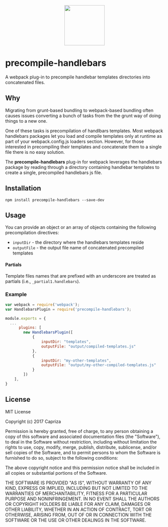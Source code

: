 <div align="center"><img src="https://capriza.github.io/images/logos/logos-turtle.svg" height="128" /></div>


precompile-handlebars
===

A webpack plug-in to precompile handlebar templates directories into concatenated files.

## Why

Migrating from grunt-based bundling to webpack-based bundling often causes issues converting 
a bunch of tasks from the the grunt way of doing things to a new one.

One of these tasks is precompilation of handlbars templates. Most webpack handlebars packages let you load and compile templates
only at runtime as part of your webpack.config.js loaders section.
However, for those interested in precompiling their templates and concatenate them to a single file there is
no easy solution.

The __precompile-handlebars__ plug-in for webpack leverages the handlebars package by reading through a directory containing 
handlebar templates to create a single, precompiled handlebars js file.

## Installation

`npm install precompile-handlebars --save-dev`

## Usage

You can provide an object or an array of objects containing the following precompilation directives:

* `inputDir` - the directory where the handlebars templates reside
* `outputFile` - the output file name of concatenated precompiled templates

#### Partials

Template files names that are prefixed with an underscore are treated as partials (i.e., `_partial1.handlebars`).

### Example

```javascript
var webpack = require('webpack');
var HandlebarsPlugin = require('precompile-handlebars');

module.exports = {
  ...
      plugins: [
        new HandlebarsPlugin([
            {
                inputDir: "templates",
                outputFile: "output/compiled-templates.js"
            },
            {
                inputDir: "my-other-templates",
                outputFile: "output/my-other-compiled-templates.js"
            }
        ])
    ],
}
```

## License

MIT License

Copyright (c) 2017 Capriza

Permission is hereby granted, free of charge, to any person obtaining a copy
of this software and associated documentation files (the "Software"), to deal
in the Software without restriction, including without limitation the rights
to use, copy, modify, merge, publish, distribute, sublicense, and/or sell
copies of the Software, and to permit persons to whom the Software is
furnished to do so, subject to the following conditions:

The above copyright notice and this permission notice shall be included in all
copies or substantial portions of the Software.

THE SOFTWARE IS PROVIDED "AS IS", WITHOUT WARRANTY OF ANY KIND, EXPRESS OR
IMPLIED, INCLUDING BUT NOT LIMITED TO THE WARRANTIES OF MERCHANTABILITY,
FITNESS FOR A PARTICULAR PURPOSE AND NONINFRINGEMENT. IN NO EVENT SHALL THE
AUTHORS OR COPYRIGHT HOLDERS BE LIABLE FOR ANY CLAIM, DAMAGES OR OTHER
LIABILITY, WHETHER IN AN ACTION OF CONTRACT, TORT OR OTHERWISE, ARISING FROM,
OUT OF OR IN CONNECTION WITH THE SOFTWARE OR THE USE OR OTHER DEALINGS IN THE
SOFTWARE.

